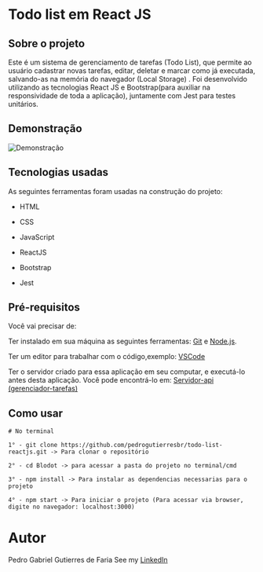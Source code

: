 # Todo list em React JS

## Sobre o projeto

Este é um sistema de gerenciamento de tarefas (Todo List), que permite ao usuário cadastrar novas tarefas, editar, deletar e marcar como já executada, salvando-as na memória do navegador (Local Storage) . Foi desenvolvido utilizando as tecnologias React JS e Bootstrap(para auxiliar na responsividade de toda a aplicação), juntamente com Jest para testes unitários.

## Demonstração

![Demonstração](https://github.com/pedrogutierresbr/todo-list-reactjs/blob/main/public/assets/gif-desktop.gif?raw=true)

## Tecnologias usadas

As seguintes ferramentas foram usadas na construção do projeto:

-   HTML

-   CSS

-   JavaScript

-   ReactJS

-   Bootstrap

-   Jest

## Pré-requisitos

Você vai precisar de:

Ter instalado em sua máquina as seguintes ferramentas: [Git](https://git-scm.com/) e [Node.js](https://nodejs.org/en/).

Ter um editor para trabalhar com o código,exemplo: [VSCode](https://code.visualstudio.com/)

Ter o servidor criado para essa aplicação em seu computar, e executá-lo antes desta aplicação. Você pode encontrá-lo em: [Servidor-api (gerenciador-tarefas)](https://github.com/pedrogutierresbr/servidor-api)

## Como usar

```
# No terminal

1° - git clone https://github.com/pedrogutierresbr/todo-list-reactjs.git -> Para clonar o repositório

2° - cd Blodot -> para acessar a pasta do projeto no terminal/cmd

3° - npm install -> Para instalar as dependencias necessarias para o projeto

4° - npm start -> Para iniciar o projeto (Para acessar via browser, digite no navegador: localhost:3000)
```

# Autor

Pedro Gabriel Gutierres de Faria
See my [LinkedIn](https://www.linkedin.com/in/pedro-gutierres/)
